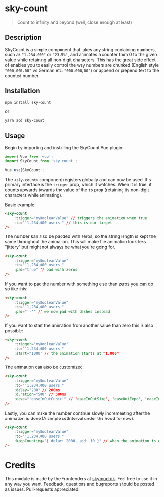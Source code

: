 # sky-count
> Count to infinity and beyond (well, close enough at least)

## Description
SkyCount is a simple component that takes any string containing numbers, such as `"1.234.000"` or `"23.5%"`, and animates a counter from 0 to the given value while retaining all non-digit characters. This has the great side effect of enables you to easily control the way numbers are chunked (English style `"000,000.00"` vs German etc. `"000.000,00"`) or append or prepend text to the counted number.

## Installation
```bash
npm install sky-count
```
or
```bash
yarn add sky-count
```

## Usage
Begin by importing and installing the SkyCount Vue plugin:
```js
import Vue from 'vue';
import SkyCount from 'sky-count';

Vue.use(SkyCount);

```
The `<sky-count>` component registers globally and can now be used. It's primary interface is the `trigger` prop, which it watches. When it is true, it counts upwards towards the value of the `to` prop (retaining its non-digit characters while animating).

Basic example:
``` html
<sky-count
    :trigger="myBooleanValue" // triggers the animation when true
    :to="'1,234,000 users'" // this is our target
/>
```

The number kan also be padded with zeros, so the string length is kept the same throughout the animation. This will make the animation look less "jittery" but might not always be what you're going for.
``` html
<sky-count
    :trigger="myBooleanValue"
    :to="'1,234,000 users'"
    :pad="true" // pad with zeros
/>
```

If you want to pad the number with something else than zeros you can do so like this:
``` html
<sky-count
    :trigger="myBooleanValue"
    :to="'1,234,000 users'"
    :pad="'-'" // we now pad with dashes instead
/>
```

If you want to start the animation from another value than zero this is also possible:
``` html
<sky-count
    :trigger="myBooleanValue"
    :to="'1,234,000 users'"
    :start="1000" // the animation starts at "1,000"
/>
```

The animation can also be customized:
``` html
<sky-count
    :trigger="myBooleanValue"
    :to="'1,234,000 users'"
    :delay="200" // 200ms
    :duration="500" // 500ms
    :ease="'easeInOutCubic'" // 'easeInOutSine', 'easeOutExpo', 'easeInQuad', 'linear' etc.
/>
```

Lastly, you can make the number continue slowly incrementing after the animation is done (A simple setInterval under the hood for now).
``` html
<sky-count
    :trigger="myBooleanValue"
    :to="'1,234,000 users'"
    :keepCounting="{ delay: 2000, add: 10 }" // when the animation is done the number is incremented by 10 every 2000ms
/>
```

# Credits
This module is made by the Frontenders at [skybrud.dk](http://www.skybrud.dk/). Feel free to use it in any way you want. Feedback, questions and bugreports should be posted as issues. Pull-requests appreciated!
